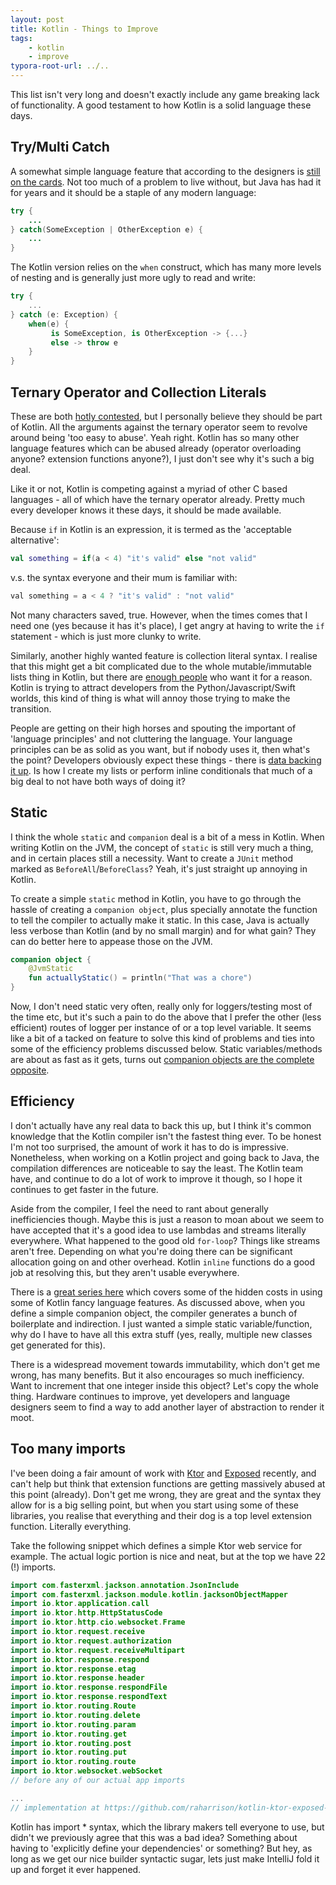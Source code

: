 ```yaml
---
layout: post
title: Kotlin - Things to Improve
tags:
    - kotlin
    - improve
typora-root-url: ../..
---
```


This list isn't very long and doesn't exactly include any game breaking lack of functionality. A good testament to how Kotlin is a solid language these days.

## Try/Multi Catch

A somewhat simple language feature that according to the designers is [still on the cards](https://discuss.kotlinlang.org/t/does-kotlin-have-multi-catch/486/20). Not too much of a problem to live without, but Java has had it for years and it should be a staple of any modern language:

```java
try {
    ...
} catch(SomeException | OtherException e) {
    ...
}
```

The Kotlin version relies on the `when` construct, which has many more levels of nesting and is generally just more ugly to read and write:

```kotlin
try {
    ...
} catch (e: Exception) {
    when(e) {
         is SomeException, is OtherException -> {...}
         else -> throw e
    }
}
```

## Ternary Operator and Collection Literals

These are both [hotly contested](https://discuss.kotlinlang.org/t/ternary-operator/2116), but I personally believe they should be part of Kotlin. All the arguments against the ternary operator seem to revolve around being 'too easy to abuse'. Yeah right. Kotlin has so many other language features which can be abused already (operator overloading anyone? extension functions anyone?), I just don't see why it's such a big deal.

Like it or not, Kotlin is competing against a myriad of other C based languages - all of which have the ternary operator already. Pretty much every developer knows it these days, it should be made available.

Because `if` in Kotlin is an expression, it is termed as the 'acceptable alternative':

```kotlin
val something = if(a < 4) "it's valid" else "not valid"
```

v.s. the syntax everyone and their mum is familiar with:

```java
val something = a < 4 ? "it's valid" : "not valid"
```

Not many characters saved, true. However, when the times comes that I need one (yes because it has it's place), I get angry at having to write the `if` statement - which is just more clunky to write.

Similarly, another highly wanted feature is collection literal syntax. I realise that this might get a bit complicated due to the whole mutable/immutable lists thing in Kotlin, but there are [enough people](https://blog.jetbrains.com/kotlin/2017/06/kotlin-future-features-survey-results/) who want it for a reason. Kotlin is trying to attract developers from the Python/Javascript/Swift worlds, this kind of thing is what will annoy those trying to make the transition.

People are getting on their high horses and spouting the important of 'language principles' and not cluttering the language. Your language principles can be as solid as you want, but if nobody uses it, then what's the point? Developers obviously expect these things - there is [data backing it up](https://blog.jetbrains.com/kotlin/2017/06/kotlin-future-features-survey-results/). Is how I create my lists or perform inline conditionals that much of a big deal to not have both ways of doing it?

## Static

I think the whole `static` and `companion` deal is a bit of a mess in Kotlin. When writing Kotlin on the JVM, the concept of `static` is still very much a thing, and in certain places still a necessity. Want to create a `JUnit` method marked as `BeforeAll`/`BeforeClass`? Yeah, it's just straight up annoying in Kotlin.

To create a simple `static` method in Kotlin, you have to go through the hassle of creating a `companion object`, plus specially annotate the function to tell the compiler to actually make it static. In this case, Java is actually less verbose than Kotlin (and by no small margin) and for what gain? They can do better here to appease those on the JVM.

```kotlin
companion object {
    @JvmStatic
    fun actuallyStatic() = println("That was a chore")
}
```

Now, I don't need static very often, really only for loggers/testing most of the time etc, but it's such a pain to do the above that I prefer the other (less efficient) routes of logger per instance of or a top level variable. It seems like a bit of a tacked on feature to solve this kind of problems and ties into some of the efficiency problems discussed below. Static variables/methods are about as fast as it gets, turns out [companion objects are the complete opposite](https://medium.com/@BladeCoder/exploring-kotlins-hidden-costs-part-1-fbb9935d9b62).

## Efficiency

I don't actually have any real data to back this up, but I think it's common knowledge that the Kotlin compiler isn't the fastest thing ever. To be honest I'm not too surprised, the amount of work it has to do is impressive. Nonetheless, when working on a Kotlin project and going back to Java, the compilation differences are noticeable to say the least. The Kotlin team have, and continue to do a lot of work to improve it though, so I hope it continues to get faster in the future.

Aside from the compiler, I feel the need to rant about generally inefficiencies though. Maybe this is just a reason to moan about we seem to have accepted that it's a good idea to use lambdas and streams literally everywhere. What happened to the good old `for-loop`? Things like streams aren't free. Depending on what you're doing there can be significant allocation going on and other overhead. Kotlin `inline` functions do a good job at resolving this, but they aren't usable everywhere.

There is a [great series here](https://medium.com/@BladeCoder/exploring-kotlins-hidden-costs-part-1-fbb9935d9b62) which covers some of the hidden costs in using some of Kotlin fancy language features. As discussed above, when you define a simple companion object, the compiler generates a bunch of boilerplate and indirection. I just wanted a simple static variable/function, why do I have to have all this extra stuff (yes, really, multiple new classes get generated for this).

There is a widespread movement towards immutability, which don't get me wrong, has many benefits. But it also encourages so much inefficiency. Want to increment that one integer inside this object? Let's copy the whole thing. Hardware continues to improve, yet developers and language designers seem to find a way to add another layer of abstraction to render it moot.

## Too many imports

I've been doing a fair amount of work with [Ktor](https://ktor.io/) and [Exposed](https://github.com/JetBrains/Exposed) recently, and can't help but think that extension functions are getting massively abused at this point (already). Don't get me wrong, they are great and the syntax they allow for is a big selling point, but when you start using some of these libraries, you realise that everything and their dog is a top level extension function. Literally everything.

Take the following snippet which defines a simple Ktor web service for example. The actual logic portion is nice and neat, but at the top we have 22 (!) imports.

```kotlin
import com.fasterxml.jackson.annotation.JsonInclude
import com.fasterxml.jackson.module.kotlin.jacksonObjectMapper
import io.ktor.application.call
import io.ktor.http.HttpStatusCode
import io.ktor.http.cio.websocket.Frame
import io.ktor.request.receive
import io.ktor.request.authorization
import io.ktor.request.receiveMultipart
import io.ktor.response.respond
import io.ktor.response.etag
import io.ktor.response.header
import io.ktor.response.respondFile
import io.ktor.response.respondText
import io.ktor.routing.Route
import io.ktor.routing.delete
import io.ktor.routing.param
import io.ktor.routing.get
import io.ktor.routing.post
import io.ktor.routing.put
import io.ktor.routing.route
import io.ktor.websocket.webSocket
// before any of our actual app imports

...
// implementation at https://github.com/raharrison/kotlin-ktor-exposed-starter/blob/master/src/main/kotlin/web/WidgetResource.kt
```

Kotlin has import \* syntax, which the library makers tell everyone to use, but didn't we previously agree that this was a bad idea? Something about having to 'explicitly define your dependencies' or something? But hey, as long as we get our nice builder syntactic sugar, lets just make IntelliJ fold it up and forget it ever happened.
